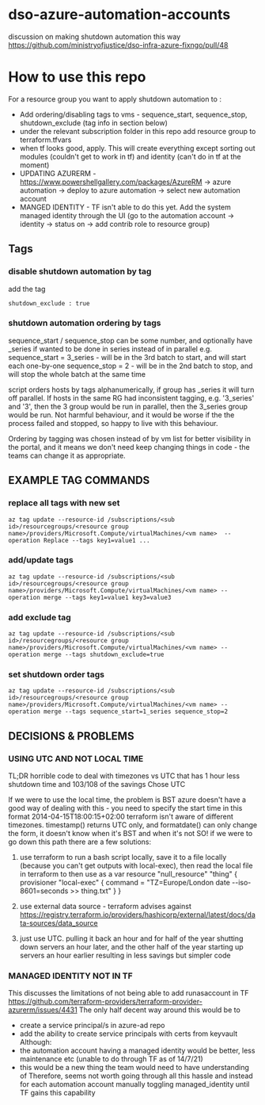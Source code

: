 # dso-azure-automation-accounts

discussion on making shutdown automation this way https://github.com/ministryofjustice/dso-infra-azure-fixngo/pull/48

# How to use this repo
For a resource group you want to apply shutdown automation to :
- Add ordering/disabling tags to vms - sequence_start, sequence_stop, shutdown_exclude (tag info in section below)
- under the relevant subscription folder in this repo add resource group to terraform.tfvars
- when tf looks good, apply. This will create everything except sorting out modules (couldn't get to work in tf) and identity (can't do in tf at the moment)
- UPDATING AZURERM - https://www.powershellgallery.com/packages/AzureRM -> azure automation -> deploy to azure automation -> select new automation account
- MANGED IDENTITY - TF isn't able to do this yet. Add the system managed identity through the UI (go to the automation account -> identity -> status on -> add contrib role to resource group)

## Tags

### disable shutdown automation by tag
add the tag 
```
shutdown_exclude : true
```

### shutdown automation ordering by tags

sequence_start / sequence_stop can be some number, and optionally have _series if wanted to be done in series instead of in parallel
e.g. 
sequence_start = 3_series - will be in the 3rd batch to start, and will start each one-by-one 
sequence_stop = 2 - will be in the 2nd batch to stop, and will stop the whole batch at the same time 

script orders hosts by tags alphanumerically, if group has _series it will turn off parallel.
If hosts in the same RG had inconsistent tagging, e.g. '3_series' and '3', then the 3 group would be run in parallel, then the 3_series group would be run.
Not harmful behaviour, and it would be worse if the the process failed and stopped, so happy to live with this behaviour.

Ordering by tagging was chosen instead of by vm list for better visibility in the portal, and it means we don't need keep changing things in code - the teams can change it as appropriate.

## EXAMPLE TAG COMMANDS

### replace all tags with new set
```
az tag update --resource-id /subscriptions/<sub id>/resourcegroups/<resource group name>/providers/Microsoft.Compute/virtualMachines/<vm name>	--operation Replace --tags key1=value1 ...
```

### add/update tags
```
az tag update --resource-id /subscriptions/<sub id>/resourcegroups/<resource group name>/providers/Microsoft.Compute/virtualMachines/<vm name> --operation merge --tags key1=value1 key3=value3
```

### add exclude tag
```
az tag update --resource-id /subscriptions/<sub id>/resourcegroups/<resource group name>/providers/Microsoft.Compute/virtualMachines/<vm name> --operation merge --tags shutdown_exclude=true
```

### set shutdown order tags
```
az tag update --resource-id /subscriptions/<sub id>/resourcegroups/<resource group name>/providers/Microsoft.Compute/virtualMachines/<vm name> --operation merge --tags sequence_start=1_series sequence_stop=2
```


## DECISIONS & PROBLEMS

### USING UTC AND NOT LOCAL TIME
TL;DR
horrible code to deal with timezones vs UTC that has 1 hour less shutdown time and 103/108 of the savings
Chose UTC

If we were to use the local time, the problem is BST
azure doesn't have a good way of dealing with this - you need to specify the start time in this format
2014-04-15T18:00:15+02:00
terraform isn't aware of different timezones. timestamp() returns UTC only, and formatdate() can only change the form, it doesn't know when it's BST and when it's not
SO! if we were to go down this path there are a few solutions:

1. use terraform to run a bash script locally, save it to a file locally (because you can't get outputs with local-exec), then read the local file in terraform to then use as a var
resource "null_resource" "thing" {
  provisioner "local-exec" {
      command = "TZ=Europe/London date --iso-8601=seconds >> thing.txt"
  }
}

2. use external data source - terraform advises against https://registry.terraform.io/providers/hashicorp/external/latest/docs/data-sources/data_source

3. just use UTC. pulling it back an hour and for half of the year shutting down servers an hour later, and the other half of the year starting up servers an hour earlier
resulting in less savings but simpler code


### MANAGED IDENTITY NOT IN TF
This discusses the limitations of not being able to add runasaccount in TF https://github.com/terraform-providers/terraform-provider-azurerm/issues/4431
The only half decent way around this would be to
 - create a service principal/s in azure-ad repo
 - add the ability to create service principals with certs from keyvault
Although: 
 - the automation account having a managed identity would be better, less maintenance etc (unable to do through TF as of 14/7/21)
 - this would be a new thing the team would need to have understanding of
 Therefore, seems not worth going through all this hassle and instead for each automation account manually toggling managed_identity until TF gains this capability
